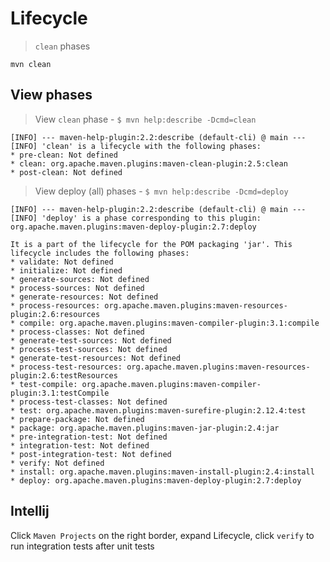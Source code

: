 # Lifecycle

> `clean` phases

`mvn clean`

## View phases

> View `clean` phase - `$ mvn help:describe -Dcmd=clean`

```
[INFO] --- maven-help-plugin:2.2:describe (default-cli) @ main ---
[INFO] 'clean' is a lifecycle with the following phases:
* pre-clean: Not defined
* clean: org.apache.maven.plugins:maven-clean-plugin:2.5:clean
* post-clean: Not defined
```

> View deploy (all) phases - `$ mvn help:describe -Dcmd=deploy`

```
[INFO] --- maven-help-plugin:2.2:describe (default-cli) @ main ---
[INFO] 'deploy' is a phase corresponding to this plugin:
org.apache.maven.plugins:maven-deploy-plugin:2.7:deploy

It is a part of the lifecycle for the POM packaging 'jar'. This lifecycle includes the following phases:
* validate: Not defined
* initialize: Not defined
* generate-sources: Not defined
* process-sources: Not defined
* generate-resources: Not defined
* process-resources: org.apache.maven.plugins:maven-resources-plugin:2.6:resources
* compile: org.apache.maven.plugins:maven-compiler-plugin:3.1:compile
* process-classes: Not defined
* generate-test-sources: Not defined
* process-test-sources: Not defined
* generate-test-resources: Not defined
* process-test-resources: org.apache.maven.plugins:maven-resources-plugin:2.6:testResources
* test-compile: org.apache.maven.plugins:maven-compiler-plugin:3.1:testCompile
* process-test-classes: Not defined
* test: org.apache.maven.plugins:maven-surefire-plugin:2.12.4:test
* prepare-package: Not defined
* package: org.apache.maven.plugins:maven-jar-plugin:2.4:jar
* pre-integration-test: Not defined
* integration-test: Not defined
* post-integration-test: Not defined
* verify: Not defined
* install: org.apache.maven.plugins:maven-install-plugin:2.4:install
* deploy: org.apache.maven.plugins:maven-deploy-plugin:2.7:deploy
```

## Intellij

Click `Maven Projects` on the right border, expand Lifecycle, click `verify` to run integration tests after unit tests
